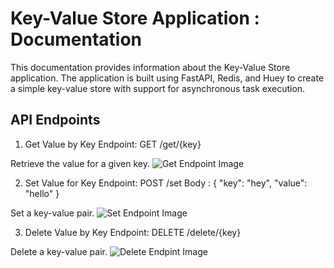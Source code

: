 # Key-Value Store Application : Documentation

This documentation provides information about the Key-Value Store application. The application is built using FastAPI, Redis, and Huey to create a simple key-value store with support for asynchronous task execution.

## API Endpoints

1. Get Value by Key
Endpoint: GET /get/{key}

Retrieve the value for a given key.
![Get Endpoint Image](<Screenshot 2024-03-06 at 5.24.04 PM.png>)


2. Set Value for Key
Endpoint: POST /set
Body : {
    "key": "hey",
    "value": "hello"
}

Set a key-value pair.
![Set Endpoint Image](<Screenshot 2024-03-06 at 5.24.14 PM.png>)


3. Delete Value by Key
Endpoint: DELETE /delete/{key}

Delete a key-value pair.
![Delete Endpint Image](<Screenshot 2024-03-06 at 5.25.15 PM.png>)